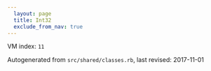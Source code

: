 ```yaml
---
  layout: page
  title: Int32
  exclude_from_nav: true
---
```


  VM index: `11`

Autogenerated from `src/shared/classes.rb`, last revised: 2017-11-01